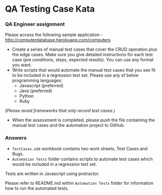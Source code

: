 # QA Testing Case Kata

### QA Engineer assignment
 
Please access the following sample application - http://computerdatabase.herokuapp.com/computers

* Create a series of manual test cases that cover the CRUD operation plus the edge cases. Make
sure you give detailed instructions for each test case (pre conditions, steps, expected results). You
can use any format you want.
* Write scripts that would automate the manual test cases that you see fit to be included in a
regression test set. Please use any of below programming languages:
  * Javascript (preferred)
  * Java (preferred)
  * Python
  * Ruby

(*Please avoid frameworks that only record test cases.*)

* When the assessment is completed, please push the file containing the manual test cases and the
automation project to GitHub.




### Answers

* `TestCases.od`s workbook contains two work sheets, Test Cases and Bugs. 
* `Automation Tests` folder contains scripts to automate test cases which would be included in a regression test set.

Tests are written in Javascript using protractor.

Please refer to README.md within `Automation Tests` folder for information how to run the automated tests.
